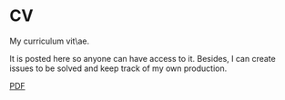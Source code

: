 CV
==

My curriculum vit\ae. 

It is posted here so anyone can have access to it. Besides, I can create issues to be solved and keep track of my own production.

[PDF](https://www.sharelatex.com/github/repos/maxbiostat/CV/builds/b27ed21cbf2b0f27ccbf48e8bc132aa95fb8b00f/raw/output.pdf)

